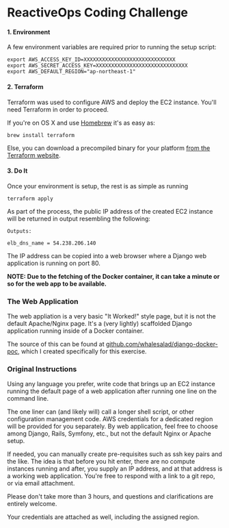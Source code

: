 # ReactiveOps Coding Challenge

#### 1. Environment

A few environment variables are required prior to running the setup script:

    export AWS_ACCESS_KEY_ID=XXXXXXXXXXXXXXXXXXXXXXXXXXXXXX
    export AWS_SECRET_ACCESS_KEY=XXXXXXXXXXXXXXXXXXXXXXXXXXXXXX
    export AWS_DEFAULT_REGION="ap-northeast-1"

#### 2. Terraform

Terraform was used to configure AWS and deploy the EC2 instance. You'll need Terraform in order to proceed.

If you're on OS X and use [Homebrew](http://brew.sh/) it's as easy as:

    brew install terraform

Else, you can download a precompiled binary for your platform [from the Terraform website](https://www.terraform.io/downloads.html).

#### 3. Do It

Once your environment is setup, the rest is as simple as running

    terraform apply

As part of the process, the public IP address of the created EC2 instance will be returned in output resembling the following:

```
Outputs:

elb_dns_name = 54.238.206.140
```

The IP address can be copied into a web browser where a Django web application is running on port 80.

**NOTE: Due to the fetching of the Docker container, it can take a minute or so for the web app to be available.**

### The Web Application

The web appliation is a very basic "It Worked!" style page, but it is not the default Apache/Nginx page. It's a (very lightly) scaffolded Django application running inside of a Docker container.

The source of this can be found at [github.com/whalesalad/django-docker-poc](https://github.com/whalesalad/django-docker-poc), which I created specifically for this exercise.


### Original Instructions

Using any language you prefer, write code that brings up an EC2 instance running the default page of a web application after running one line on the command line.

The one liner can (and likely will) call a longer shell script, or other configuration management code. AWS credentials for a dedicated region will be provided for you separately. By web application, feel free to choose among Django, Rails, Symfony, etc., but not the default Nginx or Apache setup.

If needed, you can manually create pre-requisites such as ssh key pairs and the like. The idea is that before you hit enter, there are no compute instances running and after, you supply an IP address, and at that address is a working web application. You're free to respond with a link to a git repo, or via email attachment.

Please don't take more than 3 hours, and questions and clarifications are entirely welcome.

Your credentials are attached as well, including the assigned region.
